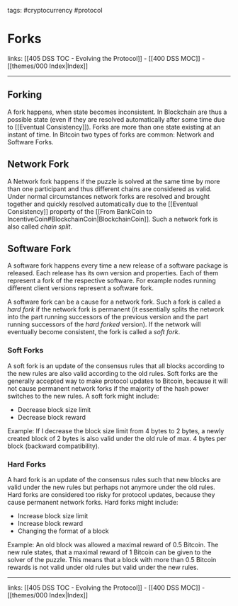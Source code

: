 tags: #cryptocurrency #protocol

# Forks

links: [[405 DSS TOC - Evolving the Protocol]] - [[400 DSS MOC]] - [[themes/000 Index|Index]]

---

## Forking

A fork happens, when state becomes inconsistent. In Blockchain are thus a possible state (even if they are resolved automatically after some time due to [[Eventual Consistency]]). Forks are more than one state existing at an instant of time. In Bitcoin two types of forks are common: Network and Software Forks.

## Network Fork

A Network fork happens if the puzzle is solved at the same time by more than one participant and thus different chains are considered as valid. Under normal circumstances network forks are resolved and brought together and quickly resolved automatically due to the [[Eventual Consistency]] property of the [[From BankCoin to IncentiveCoin#BlockchainCoin|BlockchainCoin]]. Such a network fork is also called *chain split*.
## Software Fork

A software fork happens every time a new release of a software package is released. Each release has its own version and properties. Each of them represent a fork of the respective software. For example nodes running different client versions represent a software fork.

A software fork can be a cause for a network fork. Such a fork is called a *hard fork* if the network fork is permanent (it essentially splits the network into the part running successors of the previous version and the part running successors of the *hard forked* version). If the network will eventually become consistent, the fork is called a *soft fork*.
### Soft Forks

A soft fork is an update  of the consensus rules that all blocks according to the new rules are also valid according to the old rules. Soft forks are the generally accepted way to make protocol updates to Bitcoin, because it will not cause permanent network forks if the majority of the hash power switches to the new rules. A soft fork might include:

- Decrease block size limit
- Decrease block reward

Example: If I decrease the block size limit from 4 bytes to 2 bytes, a newly created block of 2 bytes is also valid under the old rule of max. 4 bytes per block (backward compatibility).
### Hard Forks
 
A hard fork is an update of the consensus rules such that new blocks are valid under the new rules but perhaps not anymore under the old rules. Hard forks are considered too risky for protocol updates, because they cause permanent network forks. Hard forks might include:

- Increase block size limit
- Increase block reward
- Changing the format of a block

Example: An old block was allowed a maximal reward of 0.5 Bitcoin. The new rule states, that a maximal reward of 1 Bitcoin can be given to the solver of the puzzle. This means that a block with more than 0.5 Bitcoin rewards is not valid under old rules but valid under the new rules.

---
links: [[405 DSS TOC - Evolving the Protocol]] - [[400 DSS MOC]] - [[themes/000 Index|Index]]